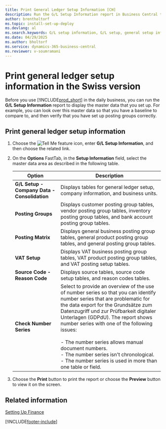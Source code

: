 ```yaml
---
title: Print General Ledger Setup Information [CH]
description: Run the G/L Setup Information report in Business Central to review and verify the master data you configured before starting daily operations.
author: brentholtorf
ms.topic: install-set-up-deploy
ms.devlang: al
ms.search.keywords: G/L setup information, G/L setup, general setup information, Swiss version
ms.date: 04/29/2025
ms.author: bholtorf
ms.service: dynamics-365-business-central
ms.reviewer: v-soumramani
---
```


# Print general ledger setup information in the Swiss version

Before you use [!INCLUDE[prod_short](../../includes/prod_short.md)] in the daily business, you can run the **G/L Setup Information** report to display the master data that you set up. For example, you can look over this master data so that you have a baseline to compare to, and then verify that you have set up posting groups correctly.  

## Print general ledger setup information  

1. Choose the ![Tell Me feature](../../media/ui-search/search_small.png "Tell me what you want to do") icon, enter **G/L Setup Information**, and then choose the related link.  
1. On the **Options** FastTab, in the **Setup Information** field, select the master data area as described in the following table.  

    |Option|Description|  
    |-------------------------------------|---------------------------------------|  
    |**G/L Setup - Company Data - Consolidation**|Displays tables for general ledger setup, company information, and business units.|  
    |**Posting Groups**|Displays customer posting group tables, vendor posting group tables, inventory posting group tables, and bank account posting group tables.|  
    |**Posting Matrix**|Displays general business posting group tables, general product posting group tables, and general posting group tables.|  
    |**VAT Setup**|Displays VAT business posting group tables, VAT product posting group tables, and VAT posting setup tables.|  
    |**Source Code - Reason Code**|Displays source tables, source code setup tables, and reason codes tables.|  
    |**Check Number Series**|Select to provide an overview of the use of number series so that you can identify number series that are problematic for the data export for the Grundsätze zum Datenzugriff und zur Prüfbarkeit digitaler Unterlagen (GDPdU). The report shows number series with one of the following issues:<br><br/>- The number series allows manual document numbers.<br/>- The number series isn't chronological.<br/>- The number series is used in more than one table or field.|  

1. Choose the **Print** button to print the report or choose the **Preview** button to view it on the screen.  

## Related information

[Setting Up Finance](../../finance-setup-finance.md)

[!INCLUDE[footer-include](../../includes/footer-banner.md)]
